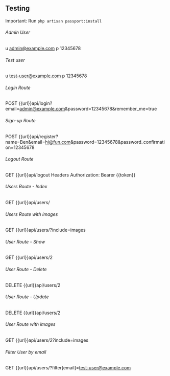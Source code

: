 
## Testing 
Important:
Run ```php artisan passport:install```

###### Admin User
u admin@example.com p 12345678

###### Test user
u test-user@example.com p 12345678 

###### Login Route
POST {{url}}api/login?email=admin@example.com&password=12345678&remember_me=true

###### Sign-up Route
POST {{url}}api/register?name=Ben&email=hi@fun.com&password=12345678&password_confirmation=12345678

###### Logout Route
GET {{url}}api/logout
Headers
Authorization: Bearer {{token}}

###### Users Route - Index
GET {{url}}api/users/

###### Users Route with images
GET {{url}}api/users/?include=images

###### User Route - Show
GET {{url}}api/users/2

###### User Route - Delete

DELETE {{url}}api/users/2

###### User Route - Update

DELETE {{url}}api/users/2

###### User Route with images
GET {{url}}api/users/2?include=images

###### Filter User by email
GET {{url}}api/users/?filter[email]=test-user@example.com
